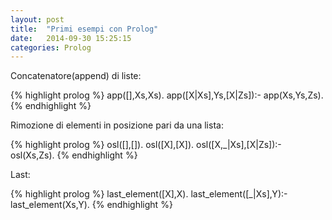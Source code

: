 ```yaml
---
layout: post
title:  "Primi esempi con Prolog"
date:   2014-09-30 15:25:15
categories: Prolog
---
```


Concatenatore(append) di liste:

{% highlight prolog %}
app([],Xs,Xs).
app([X|Xs],Ys,[X|Zs]):-
	app(Xs,Ys,Zs).
{% endhighlight %}

Rimozione di elementi in posizione pari da una lista:

{% highlight prolog %}
osl([],[]).
osl([X],[X]).
osl([X,_|Xs],[X|Zs]):-
	osl(Xs,Zs).
{% endhighlight %}

Last:

{% highlight prolog %}
last_element([X],X).
last_element([_|Xs],Y):-
	last_element(Xs,Y).
{% endhighlight %}